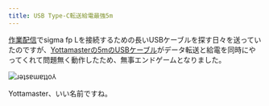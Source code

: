 ```yaml
---
title: USB Type-C転送給電最強5m
---
```

[作業配信](https://www.youtube.com/c/r7kamura)でsigma fp Lを接続するための長いUSBケーブルを探す日々を送っていたのですが、[Yottamasterの5mのUSBケーブル](https://www.amazon.co.jp/dp/B09Y1BY75P)がデータ転送と給電を同時にやってくれて問題無く動作したため、無事エンドゲームとなりました。

![](https://lh6.googleusercontent.com/MeDBc_0DhgbC5sA3K8bZIZ2VJ5DQnl46qXQyYaSEAcEI4gzRHfLXQrlKvZgR2dK3foaGd-d4hfwgAgh0_6rmpOtRJqSoH-mJaV3MSOdOjjCcYJKQRhbyfQaq7aSJTiU7uvDcbRADLa0WP88150-egVo "ɹǝʇsɐɯɐʇʇo⅄")

Yottamaster、いい名前ですね。
